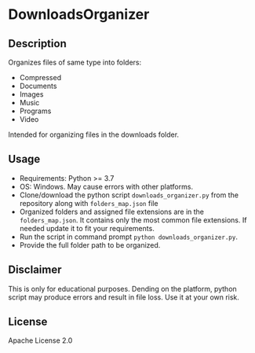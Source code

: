 # DownloadsOrganizer
## Description  
Organizes files of same type into folders:  
- Compressed  
- Documents  
- Images  
- Music  
- Programs  
- Video  

Intended for organizing files in the downloads folder.  

## Usage  
- Requirements: Python >= 3.7  
- OS: Windows. May cause errors with other platforms.  
- Clone/download the python script `downloads_organizer.py` from the repository along with `folders_map.json` file
- Organized folders and assigned file extensions are in the `folders_map.json`. It contains only the most common file extensions. If needed update it to fit your requirements.
- Run the script in command prompt `python downloads_organizer.py`.
- Provide the full folder path to be organized.  
  
## Disclaimer  
This is only for educational purposes. Dending on the platform, python script may produce errors and result in file loss. Use it at your own risk.  

## License  
Apache License 2.0  
